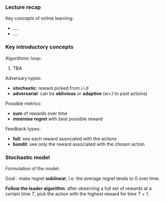 ### Lecture recap

Key concepts of online learning:
- ....
- ....

### Key introductory concepts

Algorithmic loop:
1. TBA

Adversary types:
- **stochastic**: reward picked from i.i.d
- **adversarial**: can be **oblivious** or **adaptive** (w.r.t to past actions)

Possible metrics:
- **sum** of rewards over time
- **minimise regret** with best possible reward

Feedback types:
- **full**: see each reward associated with the actions
- **bandit**: see only the reward associated with the chosen action

### Stochastic model

Formulation of the model:

Goal : make regret **sublinear**, i.e. the average regret tends to 0 over time.

**Follow the leader algorithm**: after observing a full set of rewards at a certain time $T$, pick the action with the highest reward for time $T+1$.  